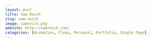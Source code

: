 ```yaml
---
layout: post
title: Sam Reich
slug: sam-reich
image: samreich.png
website: http://samreich.com/
categories: [Animation, Clean, Personal, Portfolio, Single Page]
---
```


